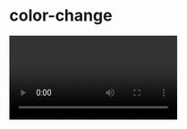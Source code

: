 # color-change


<video controls>
  <source src="/preview/color-change-start-stop.mp4" type="video/mp4"

</video>

# color-change-start-stop
<img width="6000x" src="/preview/color-change-start-stop.gif">

# digitalClock
<img width="6000x" src="/preview/digitalClock.gif">

# guess-the-number
<img width="6000x" src="/preview/guess-the-number.gif">


# keyPressed
![preview](/preview/keyPressed.mp4)